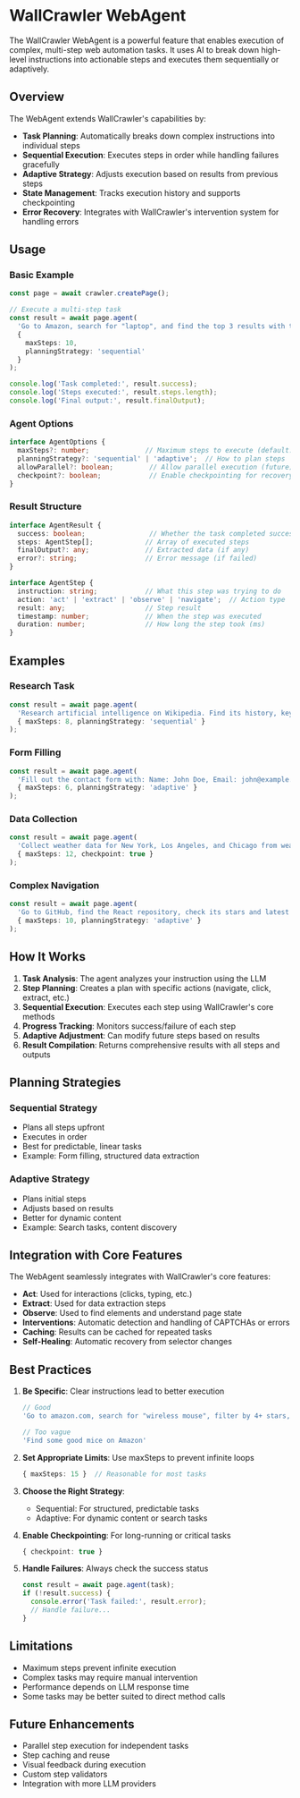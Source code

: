 # WallCrawler WebAgent

The WallCrawler WebAgent is a powerful feature that enables execution of complex, multi-step web automation tasks. It uses AI to break down high-level instructions into actionable steps and executes them sequentially or adaptively.

## Overview

The WebAgent extends WallCrawler's capabilities by:
- **Task Planning**: Automatically breaks down complex instructions into individual steps
- **Sequential Execution**: Executes steps in order while handling failures gracefully
- **Adaptive Strategy**: Adjusts execution based on results from previous steps
- **State Management**: Tracks execution history and supports checkpointing
- **Error Recovery**: Integrates with WallCrawler's intervention system for handling errors

## Usage

### Basic Example

```typescript
const page = await crawler.createPage();

// Execute a multi-step task
const result = await page.agent(
  'Go to Amazon, search for "laptop", and find the top 3 results with their prices',
  {
    maxSteps: 10,
    planningStrategy: 'sequential'
  }
);

console.log('Task completed:', result.success);
console.log('Steps executed:', result.steps.length);
console.log('Final output:', result.finalOutput);
```

### Agent Options

```typescript
interface AgentOptions {
  maxSteps?: number;              // Maximum steps to execute (default: 10)
  planningStrategy?: 'sequential' | 'adaptive';  // How to plan steps
  allowParallel?: boolean;         // Allow parallel execution (future)
  checkpoint?: boolean;            // Enable checkpointing for recovery
}
```

### Result Structure

```typescript
interface AgentResult {
  success: boolean;                // Whether the task completed successfully
  steps: AgentStep[];             // Array of executed steps
  finalOutput?: any;              // Extracted data (if any)
  error?: string;                 // Error message (if failed)
}

interface AgentStep {
  instruction: string;            // What this step was trying to do
  action: 'act' | 'extract' | 'observe' | 'navigate';  // Action type
  result: any;                    // Step result
  timestamp: number;              // When the step was executed
  duration: number;               // How long the step took (ms)
}
```

## Examples

### Research Task
```typescript
const result = await page.agent(
  'Research artificial intelligence on Wikipedia. Find its history, key concepts, and applications.',
  { maxSteps: 8, planningStrategy: 'sequential' }
);
```

### Form Filling
```typescript
const result = await page.agent(
  'Fill out the contact form with: Name: John Doe, Email: john@example.com, Message: Hello!',
  { maxSteps: 6, planningStrategy: 'adaptive' }
);
```

### Data Collection
```typescript
const result = await page.agent(
  'Collect weather data for New York, Los Angeles, and Chicago from weather.com',
  { maxSteps: 12, checkpoint: true }
);
```

### Complex Navigation
```typescript
const result = await page.agent(
  'Go to GitHub, find the React repository, check its stars and latest release',
  { maxSteps: 10, planningStrategy: 'adaptive' }
);
```

## How It Works

1. **Task Analysis**: The agent analyzes your instruction using the LLM
2. **Step Planning**: Creates a plan with specific actions (navigate, click, extract, etc.)
3. **Sequential Execution**: Executes each step using WallCrawler's core methods
4. **Progress Tracking**: Monitors success/failure of each step
5. **Adaptive Adjustment**: Can modify future steps based on results
6. **Result Compilation**: Returns comprehensive results with all steps and outputs

## Planning Strategies

### Sequential Strategy
- Plans all steps upfront
- Executes in order
- Best for predictable, linear tasks
- Example: Form filling, structured data extraction

### Adaptive Strategy
- Plans initial steps
- Adjusts based on results
- Better for dynamic content
- Example: Search tasks, content discovery

## Integration with Core Features

The WebAgent seamlessly integrates with WallCrawler's core features:

- **Act**: Used for interactions (clicks, typing, etc.)
- **Extract**: Used for data extraction steps
- **Observe**: Used to find elements and understand page state
- **Interventions**: Automatic detection and handling of CAPTCHAs or errors
- **Caching**: Results can be cached for repeated tasks
- **Self-Healing**: Automatic recovery from selector changes

## Best Practices

1. **Be Specific**: Clear instructions lead to better execution
   ```typescript
   // Good
   'Go to amazon.com, search for "wireless mouse", filter by 4+ stars, extract top 3 results'
   
   // Too vague
   'Find some good mice on Amazon'
   ```

2. **Set Appropriate Limits**: Use maxSteps to prevent infinite loops
   ```typescript
   { maxSteps: 15 }  // Reasonable for most tasks
   ```

3. **Choose the Right Strategy**:
   - Sequential: For structured, predictable tasks
   - Adaptive: For dynamic content or search tasks

4. **Enable Checkpointing**: For long-running or critical tasks
   ```typescript
   { checkpoint: true }
   ```

5. **Handle Failures**: Always check the success status
   ```typescript
   const result = await page.agent(task);
   if (!result.success) {
     console.error('Task failed:', result.error);
     // Handle failure...
   }
   ```

## Limitations

- Maximum steps prevent infinite execution
- Complex tasks may require manual intervention
- Performance depends on LLM response time
- Some tasks may be better suited to direct method calls

## Future Enhancements

- Parallel step execution for independent tasks
- Step caching and reuse
- Visual feedback during execution
- Custom step validators
- Integration with more LLM providers
